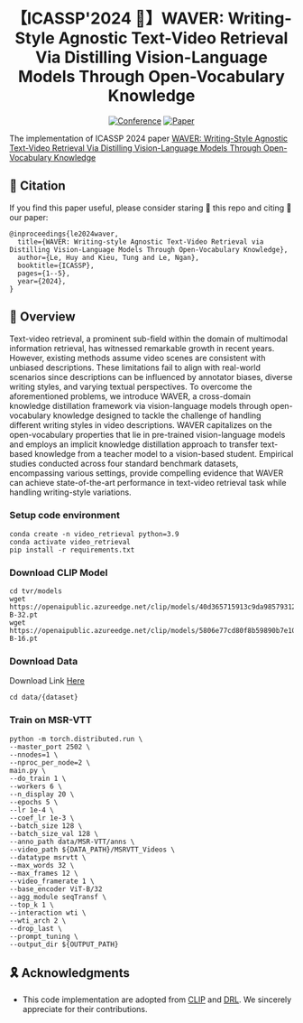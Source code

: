 <div align="center">
  
# 【ICASSP'2024 🎄】WAVER: Writing-Style Agnostic Text-Video Retrieval Via Distilling Vision-Language Models Through Open-Vocabulary Knowledge
  
[![Conference](https://img.shields.io/badge/ICASSP-2024-FGD94D.svg)](https://2024.ieeeicassp.org/)
[![Paper](https://img.shields.io/badge/Paper-arxiv.2312.09507-FF6B6B.svg)](https://arxiv.org/abs/2312.09507)
</div>

The implementation of ICASSP 2024 paper [WAVER: Writing-Style Agnostic Text-Video Retrieval Via Distilling Vision-Language Models Through Open-Vocabulary Knowledge](https://arxiv.org/abs/2312.09507)

## 📌 Citation
If you find this paper useful, please consider staring 🌟 this repo and citing 📑 our paper:
```
@inproceedings{le2024waver,
  title={WAVER: Writing-style Agnostic Text-Video Retrieval via Distilling Vision-Language Models Through Open-Vocabulary Knowledge},
  author={Le, Huy and Kieu, Tung and Le, Ngan},
  booktitle={ICASSP},
  pages={1--5},
  year={2024},
}
```

## 📕 Overview
Text-video retrieval, a prominent sub-field within the domain of multimodal information retrieval, has witnessed remarkable growth in recent years. However, existing methods assume video scenes are consistent with unbiased descriptions. These limitations fail to align with real-world scenarios since descriptions can be influenced by annotator biases, diverse writing styles, and varying textual perspectives. To overcome the aforementioned problems, we introduce WAVER, a cross-domain knowledge distillation framework via vision-language models through open-vocabulary knowledge designed to tackle the challenge of handling different writing styles in video descriptions. WAVER capitalizes on the open-vocabulary properties that lie in pre-trained vision-language models and employs an implicit knowledge distillation approach to transfer text-based knowledge from a teacher model to a vision-based student. Empirical studies conducted across four standard benchmark datasets, encompassing various settings, provide compelling evidence that WAVER can achieve state-of-the-art performance in text-video retrieval task while handling writing-style variations.

### Setup code environment
```shell
conda create -n video_retrieval python=3.9
conda activate video_retrieval
pip install -r requirements.txt
```

### Download CLIP Model

```shell
cd tvr/models
wget https://openaipublic.azureedge.net/clip/models/40d365715913c9da98579312b702a82c18be219cc2a73407c4526f58eba950af/ViT-B-32.pt
wget https://openaipublic.azureedge.net/clip/models/5806e77cd80f8b59890b7e101eabd078d9fb84e6937f9e85e4ecb61988df416f/ViT-B-16.pt
```

### Download Data
Download Link [Here](https://github.com/Fsoft-AIC/WAVER/releases/tag/v0.0.1)
```shell
cd data/{dataset}
```

###  Train on MSR-VTT
```shell
python -m torch.distributed.run \
--master_port 2502 \
--nnodes=1 \
--nproc_per_node=2 \
main.py \
--do_train 1 \
--workers 6 \
--n_display 20 \
--epochs 5 \
--lr 1e-4 \
--coef_lr 1e-3 \
--batch_size 128 \
--batch_size_val 128 \
--anno_path data/MSR-VTT/anns \
--video_path ${DATA_PATH}/MSRVTT_Videos \
--datatype msrvtt \
--max_words 32 \
--max_frames 12 \
--video_framerate 1 \
--base_encoder ViT-B/32
--agg_module seqTransf \
--top_k 1 \
--interaction wti \
--wti_arch 2 \
--drop_last \
--prompt_tuning \
--output_dir ${OUTPUT_PATH}
```

## 🎗️ Acknowledgments
* This code implementation are adopted from [CLIP](https://github.com/openai/CLIP) and [DRL](https://github.com/foolwood/DRL).
We sincerely appreciate for their contributions.
